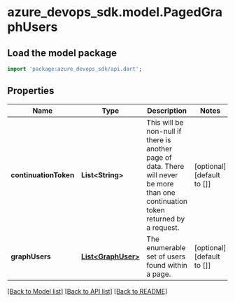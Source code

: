 # azure_devops_sdk.model.PagedGraphUsers

## Load the model package
```dart
import 'package:azure_devops_sdk/api.dart';
```

## Properties
Name | Type | Description | Notes
------------ | ------------- | ------------- | -------------
**continuationToken** | **List&lt;String&gt;** | This will be non-null if there is another page of data. There will never be more than one continuation token returned by a request. | [optional] [default to []]
**graphUsers** | [**List&lt;GraphUser&gt;**](GraphUser.md) | The enumerable set of users found within a page. | [optional] [default to []]

[[Back to Model list]](../README.md#documentation-for-models) [[Back to API list]](../README.md#documentation-for-api-endpoints) [[Back to README]](../README.md)



